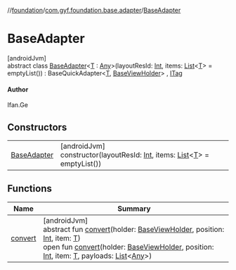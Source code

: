 //[foundation](../../../index.md)/[com.gyf.foundation.base.adapter](../index.md)/[BaseAdapter](index.md)

# BaseAdapter

[androidJvm]\
abstract class [BaseAdapter](index.md)&lt;[T](index.md) : [Any](https://kotlinlang.org/api/core/kotlin-stdlib/kotlin/-any/index.html)&gt;(layoutResId: [Int](https://kotlinlang.org/api/core/kotlin-stdlib/kotlin/-int/index.html), items: [List](https://kotlinlang.org/api/core/kotlin-stdlib/kotlin.collections/-list/index.html)&lt;[T](index.md)&gt; = emptyList()) : BaseQuickAdapter&lt;[T](index.md), [BaseViewHolder](../../com.gyf.foundation.base.adapter.viewholder/-base-view-holder/index.md)&gt; , [ITag](../../com.gyf.foundation.ext.log/-i-tag/index.md)

#### Author

Ifan.Ge

## Constructors

| | |
|---|---|
| [BaseAdapter](-base-adapter.md) | [androidJvm]<br>constructor(layoutResId: [Int](https://kotlinlang.org/api/core/kotlin-stdlib/kotlin/-int/index.html), items: [List](https://kotlinlang.org/api/core/kotlin-stdlib/kotlin.collections/-list/index.html)&lt;[T](index.md)&gt; = emptyList()) |

## Functions

| Name | Summary |
|---|---|
| [convert](convert.md) | [androidJvm]<br>abstract fun [convert](convert.md)(holder: [BaseViewHolder](../../com.gyf.foundation.base.adapter.viewholder/-base-view-holder/index.md), position: [Int](https://kotlinlang.org/api/core/kotlin-stdlib/kotlin/-int/index.html), item: [T](index.md))<br>open fun [convert](convert.md)(holder: [BaseViewHolder](../../com.gyf.foundation.base.adapter.viewholder/-base-view-holder/index.md), position: [Int](https://kotlinlang.org/api/core/kotlin-stdlib/kotlin/-int/index.html), item: [T](index.md), payloads: [List](https://kotlinlang.org/api/core/kotlin-stdlib/kotlin.collections/-list/index.html)&lt;[Any](https://kotlinlang.org/api/core/kotlin-stdlib/kotlin/-any/index.html)&gt;) |